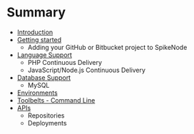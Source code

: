 # Summary

* [Introduction](README.md)
* [Getting started](getting_started.md)
   * Adding your GitHub or Bitbucket project to SpikeNode
* [Language Support](language_support.md)
   * PHP Continuous Delivery
   * JavaScript/Node.js Continuous Delivery
* [Database Support](database_support.md)
   * MySQL
* [Environments](environments.md)
* [Toolbelts - Command Line](toolbelts_-_command_line.md)
* [APIs](apis.md)
   * Repositories
   * Deployments

